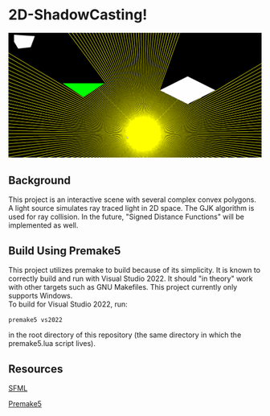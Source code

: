 # 2D-ShadowCasting!
![alt text](src/assets/demo.gif "Demo")
## Background
This project is an interactive scene with several complex convex polygons. A light source simulates ray traced light in 2D space. The GJK algorithm is used for ray collision. In the future, "Signed Distance Functions" will be implemented as well.
## Build Using Premake5
This project utilizes premake to build because of its simplicity. It is known to correctly build and run with Visual Studio 2022. It should "in theory" work with other targets such as GNU Makefiles. This project currently only supports Windows. <br>
To build for Visual Studio 2022, run:

```console
premake5 vs2022
```
in the root directory of this repository (the same directory in which the premake5.lua script lives).

## Resources
[SFML](https://www.sfml-dev.org/) <br>

[Premake5](https://premake.github.io/) <br>
